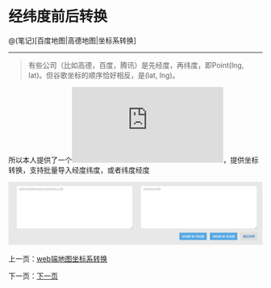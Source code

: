 经纬度前后转换
====================

@(笔记)[百度地图|高德地图|坐标系转换]

-------------------


> 有些公司（比如高德，百度，腾讯）是先经度，再纬度，即Point(lng, lat)。但谷歌坐标的顺序恰好相反，是(lat, lng)。

所以本人提供了一个![小工具](https://github.com/lhywell/book/blob/master/map/tansformer.html)，提供坐标转换，支持批量导入经度纬度，或者纬度经度

![经纬度](https://raw.githubusercontent.com/lhywell/book/master/map/map0004.png)


上一页：[web端地图坐标系转换](https://github.com/lhywell/book/blob/master/map/README.md)

下一页：[下一页](https://github.com/lhywell/book/blob/master/map/README.md)